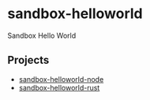 # sandbox-helloworld
Sandbox Hello World

## Projects

- [sandbox-helloworld-node](./sandbox-helloworld-node)
- [sandbox-helloworld-rust](./sandbox-helloworld-rust)
